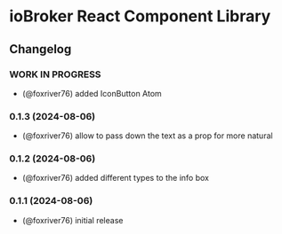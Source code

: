 # ioBroker React Component Library

## Changelog

<!-- 
  Placeholder for the next version (at the beginning of the line):
  ### **WORK IN PROGRESS**
-->

### **WORK IN PROGRESS**
* (@foxriver76) added IconButton Atom

### 0.1.3 (2024-08-06)
* (@foxriver76) allow to pass down the text as a prop for more natural

### 0.1.2 (2024-08-06)
* (@foxriver76) added different types to the info box

### 0.1.1 (2024-08-06)
* (@foxriver76) initial release
